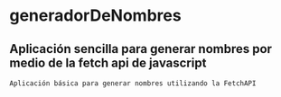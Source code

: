 # generadorDeNombres
## Aplicación sencilla para generar nombres por medio de la fetch api de javascript

``` Aplicación básica para generar nombres utilizando la FetchAPI ```



